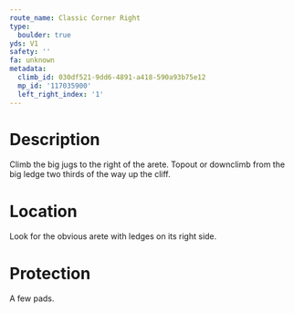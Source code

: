 ```yaml
---
route_name: Classic Corner Right
type:
  boulder: true
yds: V1
safety: ''
fa: unknown
metadata:
  climb_id: 030df521-9dd6-4891-a418-590a93b75e12
  mp_id: '117035900'
  left_right_index: '1'
---
```

# Description
Climb the big jugs to the right of the arete. Topout or downclimb from the big ledge two thirds of the way up the cliff.

# Location
Look for the obvious arete with ledges on its right side.

# Protection
A few pads.
